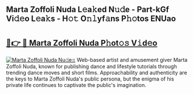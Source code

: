 ## Marta Zoffoli Nuda L𝚎a𝚔ed N𝚞𝚍e - Part-kGf Vi𝚍𝚎o L𝚎a𝚔s - H𝚘𝚝 O𝚗𝚕yf𝚊ns P𝚑𝚘tos ENUao

# <h2><a href="http://kf42axs.oniu.top/?m=Marta+Zoffoli+Nuda">🔗👉 🔴 Marta Zoffoli Nuda P𝚑ot𝚘𝚜 V𝚒d𝚎o</a></h2>

[![Marta Zoffoli Nuda Nu𝚍e𝚜](https://i.imgur.com/0qMVB7G.gif)](http://kf42axs.oniu.top/?m=Marta+Zoffoli+Nuda)
Web-based artist and amusement giver Marta Zoffoli Nuda, known for publishing dance and lifestyle tutorials through trending dance moves and short films. Approachability and authenticity are the keys to Marta Zoffoli Nuda's public persona, but the enigma of his private life continues to captivate the public's imagination.  
